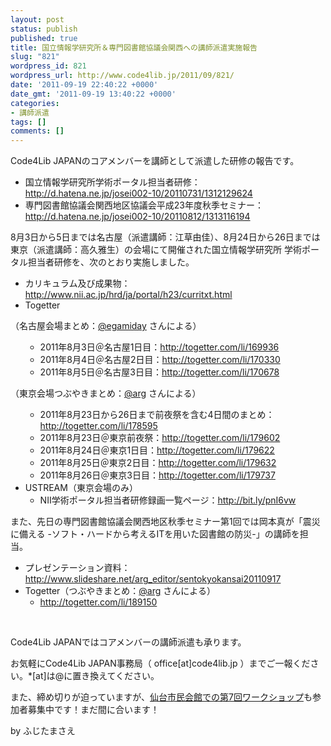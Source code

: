 ```yaml
---
layout: post
status: publish
published: true
title: 国立情報学研究所＆専門図書館協議会関西への講師派遣実施報告
slug: "821"
wordpress_id: 821
wordpress_url: http://www.code4lib.jp/2011/09/821/
date: '2011-09-19 22:40:22 +0000'
date_gmt: '2011-09-19 13:40:22 +0000'
categories:
- 講師派遣
tags: []
comments: []
---
```

<div class="section">
<p>Code4Lib JAPANのコアメンバーを講師として派遣した研修の報告です。</p>
<ul>
<li>国立情報学研究所学術ポータル担当者研修：<a href="http://d.hatena.ne.jp/josei002-10/20110731/1312129624" target="_blank">http://d.hatena.ne.jp/josei002-10/20110731/1312129624</a></li>
<li>専門図書館協議会関西地区協議会平成23年度秋季セミナー：<a href="http://d.hatena.ne.jp/josei002-10/20110812/1313116194" target="_blank">http://d.hatena.ne.jp/josei002-10/20110812/1313116194</a></li>
</ul>
<p>8月3日から5日までは名古屋（派遣講師：江草由佳）、8月24日から26日までは東京（派遣講師：高久雅生）の会場にて開催された国立情報学研究所 学術ポータル担当者研修を、次のとおり実施しました。</p>
<ul>
<li>カリキュラム及び成果物：<a href="http://www.nii.ac.jp/hrd/ja/portal/h23/curritxt.html" target="_blank">http://www.nii.ac.jp/hrd/ja/portal/h23/curritxt.html</a></li>
<li>Togetter</li>
</ul>
<p>（名古屋会場まとめ：<a href="http://twitter.com/egamiday" target="_blank">@egamiday</a> さんによる）</p>
<ul>
<ul>
<li>2011年8月3日＠名古屋1日目：<a href="http://togetter.com/li/169936" target="_blank">http://togetter.com/li/169936</a></li>
<li>2011年8月4日＠名古屋2日目：<a href="http://togetter.com/li/170330" target="_blank">http://togetter.com/li/170330</a></li>
<li>2011年8月5日＠名古屋3日目：<a href="http://togetter.com/li/170678" target="_blank">http://togetter.com/li/170678</a></li>
</ul>
</ul>
<p>（東京会場つぶやきまとめ：<a href="http://twitter.com/arg" target="_blank">@arg</a> さんによる）</p>
<ul>
<ul>
<li>2011年8月23日から26日まで前夜祭を含む4日間のまとめ：<a href="http://togetter.com/li/178595" target="_blank">http://togetter.com/li/178595</a></li>
<li>2011年8月23日＠東京前夜祭：<a href="http://togetter.com/li/179602" target="_blank">http://togetter.com/li/179602</a></li>
<li>2011年8月24日＠東京1日目：<a href="http://togetter.com/li/179622" target="_blank">http://togetter.com/li/179622</a></li>
<li>2011年8月25日＠東京2日目：<a href="http://togetter.com/li/179632" target="_blank">http://togetter.com/li/179632</a></li>
<li>2011年8月26日＠東京3日目：<a href="http://togetter.com/li/179737" target="_blank">http://togetter.com/li/179737</a></li>
</ul>
<li>USTREAM（東京会場のみ）
<ul>
<li>NII学術ポータル担当者研修録画一覧ページ：<a href="http://bit.ly/pnI6vw" target="_blank">http://bit.ly/pnI6vw</a></li>
</ul>
</li>
</ul>
<p>また、先日の専門図書館協議会関西地区秋季セミナー第1回では岡本真が「震災に備える -ソフト・ハードから考えるITを用いた図書館の防災-」の講師を担当。</p>
<ul>
<li>プレゼンテーション資料：<a href="http://www.slideshare.net/arg_editor/sentokyokansai20110917" target="_blank">http://www.slideshare.net/arg_editor/sentokyokansai20110917</a></li>
<li>Togetter（つぶやきまとめ：<a href="http://twitter.com/arg" target="_blank">@arg</a> さんによる）
<ul>
<li><a href="http://togetter.com/li/189150" target="_blank">http://togetter.com/li/189150</a></li>
</ul>
</li>
</ul>
<p><br></p>
<p>Code4Lib JAPANではコアメンバーの講師派遣も承ります。</p>
<p>お気軽にCode4Lib JAPAN事務局（ office[at]code4lib.jp ）までご一報ください。*[at]は@に置き換えてください。</p>
<p>また、締め切りが迫っていますが、<a href="http://d.hatena.ne.jp/josei002-10/20110901/1314845864" target="_blank">仙台市民会館での第7回ワークショップ</a>も参加者募集中です！まだ間に合います！</p>
<p>by ふじたまさえ</p>
</div>
